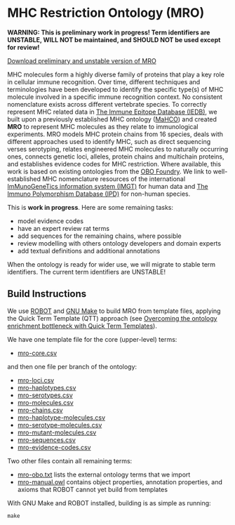 # MHC Restriction Ontology (MRO)

<strong>WARNING: This is preliminary work in progress! Term identifiers are UNSTABLE, WILL NOT be maintained, and SHOULD NOT be used except for review!</strong>

[Download preliminary and unstable version of MRO](https://github.com/IEDB/MRO/raw/master/MRO_UNSTABLE.owl)

MHC molecules form a highly diverse family of proteins that play a key role in cellular immune recognition. Over time, different techniques and terminologies have been developed to identify the specific type(s) of MHC molecule involved in a specific immune recognition context. No consistent nomenclature exists across different vertebrate species. To correctly represent MHC related data in [The Immune Epitope Database (IEDB)](http://www.iedb.org), we built upon a previously established MHC ontology ([MaHCO](http://www.bioinformatics.org/mahco/wiki/)) and created **MRO** to represent MHC molecules as they relate to immunological experiments. MRO models MHC protein chains from 16 species, deals with different approaches used to identify MHC, such as direct sequencing verses serotyping, relates engineered MHC molecules to naturally occurring ones, connects genetic loci, alleles, protein chains and multichain proteins, and establishes evidence codes for MHC restriction. Where available, this work is based on existing ontologies from the [OBO Foundry](http://obofoundry.org). We link to well-established MHC nomenclature resources of the international [ImMunoGeneTics information system (IMGT)](http://www.imgt.org) for human data and [The Immuno Polymorphism Database (IPD)](http://www.ebi.ac.uk/ipd) for non-human species.

This is **work in progress**. Here are some remaining tasks:

- model evidence codes
- have an expert review rat terms
- add sequences for the remaining chains, where possible
- review modelling with others ontology developers and domain experts
- add textual definitions and additional annotations

When the ontology is ready for wider use, we will migrate to stable term identifiers. The current term identifiers are UNSTABLE!


## Build Instructions

We use [ROBOT](https://github.com/ontodev/robot) and [GNU Make](https://www.gnu.org/software/make/) to build MRO from template files, applying the Quick Term Template (QTT) approach (see [Overcoming the ontology enrichment bottleneck with Quick Term Templates](http://dx.doi.org/10.3233/AO-2011-0086)).

We have one template file for the core (upper-level) terms:

- [mro-core.csv](mro-core.csv)

and then one file per branch of the ontology:

- [mro-loci.csv](mro-loci.csv)
- [mro-haplotypes.csv](mro-haplotypes.csv)
- [mro-serotypes.csv](mro-serotypes.csv)
- [mro-molecules.csv](mro-molecules.csv)
- [mro-chains.csv](mro-chains.csv)
- [mro-haplotype-molecules.csv](mro-haplotype-molecules.csv)
- [mro-serotype-molecules.csv](mro-serotype-molecules.csv)
- [mro-mutant-molecules.csv](mro-mutant-molecules.csv)
- [mro-sequences.csv](mro-sequences.csv)
- [mro-evidence-codes.csv](mro-evidence-codes.csv)

Two other files contain all remaining terms:

- [mro-obo.txt](mro-obo.txt) lists the external ontology terms that we import
- [mro-manual.owl](mro-manual.owl) contains object properties, annotation properties, and axioms that ROBOT cannot yet build from templates

With GNU Make and ROBOT installed, building is as simple as running:

	make

